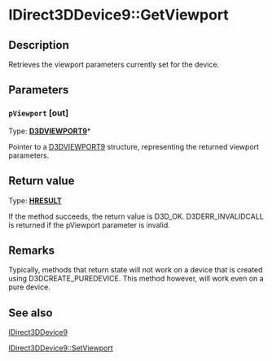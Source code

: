 # IDirect3DDevice9::GetViewport

## Description

Retrieves the viewport parameters currently set for the device.

## Parameters

### `pViewport` [out]

Type: **[D3DVIEWPORT9](https://learn.microsoft.com/windows/desktop/direct3d9/d3dviewport9)***

Pointer to a [D3DVIEWPORT9](https://learn.microsoft.com/windows/desktop/direct3d9/d3dviewport9) structure, representing the returned viewport parameters.

## Return value

Type: **[HRESULT](https://learn.microsoft.com/windows/win32/com/structure-of-com-error-codes)**

If the method succeeds, the return value is D3D_OK. D3DERR_INVALIDCALL is returned if the pViewport parameter is invalid.

## Remarks

Typically, methods that return state will not work on a device that is created using D3DCREATE_PUREDEVICE. This method however, will work even on a pure device.

## See also

[IDirect3DDevice9](https://learn.microsoft.com/windows/desktop/api/d3d9helper/nn-d3d9helper-idirect3ddevice9)

[IDirect3DDevice9::SetViewport](https://learn.microsoft.com/windows/desktop/api/d3d9helper/nf-d3d9helper-idirect3ddevice9-setviewport)